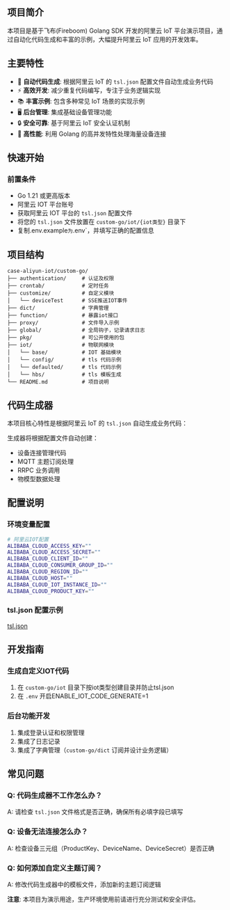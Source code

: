 ## 项目简介

本项目是基于飞布(Fireboom) Golang SDK 开发的阿里云 IoT 平台演示项目，通过自动化代码生成和丰富的示例，大幅提升阿里云 IoT
应用的开发效率。

## 主要特性

- 🔧 **自动代码生成**: 根据阿里云 IoT 的 `tsl.json` 配置文件自动生成业务代码
- ⚡ **高效开发**: 减少重复代码编写，专注于业务逻辑实现
- 📚 **丰富示例**: 包含多种常见 IoT 场景的实现示例
- 🖥️ **后台管理**: 集成基础设备管理功能
- 🔒 **安全可靠**: 基于阿里云 IoT 安全认证机制
- 🚀 **高性能**: 利用 Golang 的高并发特性处理海量设备连接

## 快速开始

### 前置条件

- Go 1.21 或更高版本
- 阿里云 IOT 平台账号
- 获取阿里云 IOT 平台的 `tsl.json` 配置文件
- 将您的 `tsl.json` 文件放置在 `custom-go/iot/{iot类型}` 目录下
- 复制.env.example` 为 `.env`，并填写正确的配置信息

## 项目结构

```
case-aliyun-iot/custom-go/
├── authentication/     # 认证及权限
├── crontab/            # 定时任务
├── customize/          # 自定义模块       
│   └── deviceTest      # SSE推送IOT事件
├── dict/               # 字典管理
├── function/           # 暴露iot接口
├── proxy/              # 文件导入示例
├── global/             # 全局钩子，记录请求日志
├── pkg/                # 可公开使用的包
├── iot/                # 物联网模块
│   └── base/           # IOT 基础模块
│   └── config/         # tls 代码示例
│   └── defaulted/      # tls 代码示例
│   └── hbs/            # tls 模板生成
└── README.md           # 项目说明
```

## 代码生成器

本项目核心特性是根据阿里云 IoT 的 `tsl.json` 自动生成业务代码：

生成器将根据配置文件自动创建：

- 设备连接管理代码
- MQTT 主题订阅处理
- RRPC 业务调用
- 物模型数据处理

## 配置说明

### 环境变量配置

```bash
# 阿里云IOT配置
ALIBABA_CLOUD_ACCESS_KEY=""
ALIBABA_CLOUD_ACCESS_SECRET=""
ALIBABA_CLOUD_CLIENT_ID=""
ALIBABA_CLOUD_CONSUMER_GROUP_ID=""
ALIBABA_CLOUD_REGION_ID=""
ALIBABA_CLOUD_HOST=""
ALIBABA_CLOUD_IOT_INSTANCE_ID=""
ALIBABA_CLOUD_PRODUCT_KEY=""
```

### tsl.json 配置示例

[tsl.json](custom-go%2Fiot%2Fdefaulted%2Ftsl.json)

## 开发指南

### 生成自定义IOT代码

1. 在 `custom-go/iot` 目录下按iot类型创建目录并防止tsl.json
2. 在 `.env` 开启ENABLE_IOT_CODE_GENERATE=1

### 后台功能开发

1. 集成登录认证和权限管理
2. 集成了日志记录
3. 集成了字典管理（`custom-go/dict` 订阅并设计业务逻辑）

## 常见问题

### Q: 代码生成器不工作怎么办？

A: 请检查 `tsl.json` 文件格式是否正确，确保所有必填字段已填写

### Q: 设备无法连接怎么办？

A: 检查设备三元组（ProductKey、DeviceName、DeviceSecret）是否正确

### Q: 如何添加自定义主题订阅？

A: 修改代码生成器中的模板文件，添加新的主题订阅逻辑

**注意**: 本项目为演示用途，生产环境使用前请进行充分测试和安全评估。
